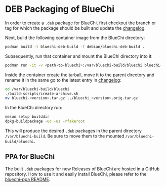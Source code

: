 # DEB Packaging of BlueChi

In order to create a `.deb` package for BlueChi, first checkout the branch or tag for which the package should be
built and update the [changelog](./changelog).

Next, build the following container image from the BlueChi directory:

```bash
podman build -t bluechi-deb-build -f debian/bluechi-deb-build .
```

Subsequently, run that container and mount the BlueChi directory into it:

```bash
podman run -it -v <path-to-bluechi>:/var/bluechi-build/bluechi bluechi-deb-build /bin/bash
```

Inside the container create the tarball, move it to the parent directory and rename it in the same go to the latest
entry in [changelog](./changelog):

```bash
cd /var/bluechi-build/bluechi
./build-scripts/create-archive.sh
mv bluechi-<version>.tar.gz ../bluechi_<version>.orig.tar.gz
```

In the BlueChi directory run:

```bash
meson setup builddir
dpkg-buildpackage -uc -us -rfakeroot
```

This will produce the desired `.deb` packages in the parent directory `/var/bluechi-build`. Be sure to move them to
the mounted `/var/bluechi-build/bluechi`.

## PPA for BlueChi

The built `.deb` packages for new Releases of BlueChi are hosted in a GitHub repository. How to use it and easily
install BlueChi, please refer to the [bluechi-ppa README](https://github.com/eclipse-bluechi/bluechi-ppa/).
